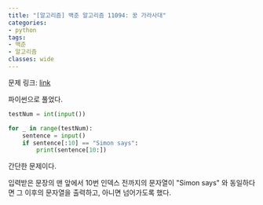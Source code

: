 ```yaml
---
title: "[알고리즘] 백준 알고리즘 11094: 꿍 가라사대"
categories:
- python
tags:
- 백준
- 알고리즘
classes: wide
---
```


문제 링크: [link](https://www.acmicpc.net/problem/11094)



파이썬으로 풀었다.

```python
testNum = int(input())

for _ in range(testNum):
    sentence = input()
    if sentence[:10] == "Simon says":
        print(sentence[10:])
```



간단한 문제이다.



입력받은 문장의 맨 앞에서 10번 인덱스 전까지의 문자열이 "Simon says" 와 동일하다면 그 이후의 문자열을 출력하고, 아니면 넘어가도록 했다.